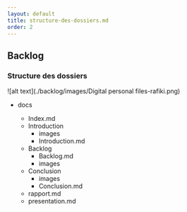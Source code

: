 ```yaml
---
layout: default
title: structure-des-dossiers.md
order: 2
---
```

## Backlog
<!-- new slide -->


### Structure des dossiers

![alt text](./backlog/images/Digital personal files-rafiki.png)
<!-- note -->

- docs
  - Index.md
  - Introduction
    - images
    - Introduction.md
  - Backlog
    - Backlog.md
    - images
  - Conclusion
    - images
    - Conclusion.md
  -  rapport.md
  -  presentation.md

  <!-- new slide -->
